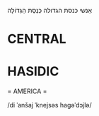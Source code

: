 אַנשי כּנסת הגדולה
כְּנֶסֶת הַגְּדוֹלָה 

CENTRAL
========

HASIDIC
=======
= AMERICA = 

/di ˈanšaj ˈknejsəs hagəˈdɔjlə/